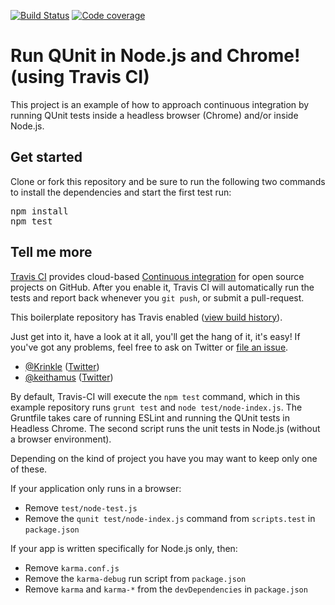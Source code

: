 [![Build Status](https://travis-ci.org/Krinkle/travis-ci-node-and-browser-qunit.svg?branch=master)](https://travis-ci.org/Krinkle/travis-ci-node-and-browser-qunit) [![Code coverage](https://img.shields.io/codecov/c/github/Krinkle/travis-ci-node-and-browser-qunit.svg)](https://codecov.io/gh/Krinkle/travis-ci-node-and-browser-qunit)

# Run QUnit in Node.js and Chrome! (using Travis CI)

This project is an example of how to approach continuous integration
by running QUnit tests inside a headless browser (Chrome) and/or inside Node.js.

## Get started

Clone or fork this repository and be sure to run the following two commands to
install the dependencies and start the first test run:

<pre lang="bash">
npm install
npm test
</pre>

## Tell me more

[Travis CI](https://travis-ci.org/) provides cloud-based [Continuous integration](https://en.wikipedia.org/wiki/Continuous_integration) for open source projects on GitHub. After you enable it, Travis CI will automatically run the tests and report back whenever you `git push`,
or submit a pull-request.

This boilerplate repository has Travis enabled ([view build history](https://travis-ci.org/Krinkle/travis-ci-node-and-browser-qunit)).

Just get into it, have a look at it all, you'll get the hang of it, it's easy!
If you've got any problems, feel free to ask on Twitter or [file an issue](https://github.com/Krinkle/travis-ci-node-and-browser-qunit/issues).

* [@Krinkle](https://github.com/Krinkle) ([Twitter](https://twitter.com/TimoTijhof))
* [@keithamus](https://github.com/keithamus) ([Twitter](https://twitter.com/keithamus))

By default, Travis-CI will execute the `npm test` command, which in this example
repository runs `grunt test` and `node test/node-index.js`. The Gruntfile takes care
of running ESLint and running the QUnit tests in Headless Chrome.
The second script runs the unit tests in Node.js (without a browser environment).

Depending on the kind of project you have you may want to keep only one of these.

If your application only runs in a browser:
* Remove `test/node-test.js`
* Remove the `qunit test/node-index.js` command from `scripts.test` in `package.json`

If your app is written specifically for Node.js only, then:
* Remove `karma.conf.js`
* Remove the `karma-debug` run script from `package.json`
* Remove `karma` and `karma-*` from the `devDependencies` in `package.json`
